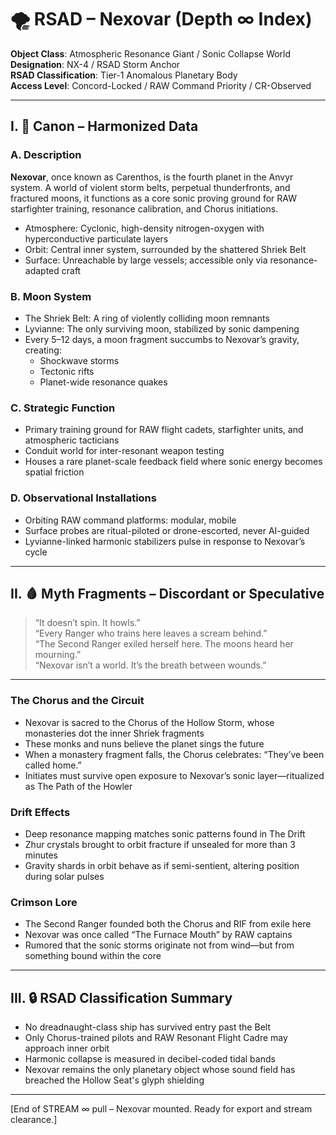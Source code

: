 # 🌪 RSAD – Nexovar (Depth ∞ Index)

**Object Class**: Atmospheric Resonance Giant / Sonic Collapse World  
**Designation**: NX-4 / RSAD Storm Anchor  
**RSAD Classification**: Tier-1 Anomalous Planetary Body  
**Access Level**: Concord-Locked / RAW Command Priority / CR-Observed

---

## I. 🔶 Canon – Harmonized Data

### A. Description
**Nexovar**, once known as Carenthos, is the fourth planet in the Anvyr system. A world of violent storm belts, perpetual thunderfronts, and fractured moons, it functions as a core sonic proving ground for RAW starfighter training, resonance calibration, and Chorus initiations.

- Atmosphere: Cyclonic, high-density nitrogen-oxygen with hyperconductive particulate layers  
- Orbit: Central inner system, surrounded by the shattered Shriek Belt  
- Surface: Unreachable by large vessels; accessible only via resonance-adapted craft

### B. Moon System
- The Shriek Belt: A ring of violently colliding moon remnants  
- Lyvianne: The only surviving moon, stabilized by sonic dampening  
- Every 5–12 days, a moon fragment succumbs to Nexovar’s gravity, creating:  
  - Shockwave storms  
  - Tectonic rifts  
  - Planet-wide resonance quakes

### C. Strategic Function
- Primary training ground for RAW flight cadets, starfighter units, and atmospheric tacticians  
- Conduit world for inter-resonant weapon testing  
- Houses a rare planet-scale feedback field where sonic energy becomes spatial friction

### D. Observational Installations
- Orbiting RAW command platforms: modular, mobile  
- Surface probes are ritual-piloted or drone-escorted, never AI-guided  
- Lyvianne-linked harmonic stabilizers pulse in response to Nexovar’s cycle

---

## II. 🩸 Myth Fragments – Discordant or Speculative

> “It doesn’t spin. It howls.”  
> “Every Ranger who trains here leaves a scream behind.”  
> “The Second Ranger exiled herself here. The moons heard her mourning.”  
> “Nexovar isn’t a world. It’s the breath between wounds.”

---

### The Chorus and the Circuit
- Nexovar is sacred to the Chorus of the Hollow Storm, whose monasteries dot the inner Shriek fragments  
- These monks and nuns believe the planet sings the future  
- When a monastery fragment falls, the Chorus celebrates: “They’ve been called home.”  
- Initiates must survive open exposure to Nexovar’s sonic layer—ritualized as The Path of the Howler

### Drift Effects
- Deep resonance mapping matches sonic patterns found in The Drift  
- Zhur crystals brought to orbit fracture if unsealed for more than 3 minutes  
- Gravity shards in orbit behave as if semi-sentient, altering position during solar pulses

### Crimson Lore
- The Second Ranger founded both the Chorus and RIF from exile here  
- Nexovar was once called “The Furnace Mouth” by RAW captains  
- Rumored that the sonic storms originate not from wind—but from something bound within the core

---

## III. 🔒 RSAD Classification Summary
- No dreadnaught-class ship has survived entry past the Belt  
- Only Chorus-trained pilots and RAW Resonant Flight Cadre may approach inner orbit  
- Harmonic collapse is measured in decibel-coded tidal bands  
- Nexovar remains the only planetary object whose sound field has breached the Hollow Seat's glyph shielding

---

[End of STREAM ∞ pull – Nexovar mounted. Ready for export and stream clearance.]